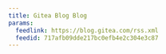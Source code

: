 ```yaml
---
title: Gitea Blog Blog
params:
  feedlink: https://blog.gitea.com/rss.xml
  feedid: 717afb09dde217bc0efb4e2c304e3c87
---
```

